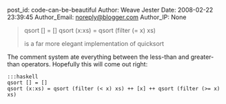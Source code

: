 post_id: code-can-be-beautiful
Author: Weave Jester
Date: 2008-02-22 23:39:45
Author_Email: noreply@blogger.com
Author_IP: None

> 	qsort [] = []
> 	qsort (x:xs) = qsort (filter (= x) xs)
>
> is a far more elegant implementation of quicksort

The comment system ate everything between the less-than and greater-than operators. Hopefully this will come out right:

	:::haskell
	qsort [] = []
	qsort (x:xs) = qsort (filter (< x) xs) ++ [x] ++ qsort (filter (>= x) xs)